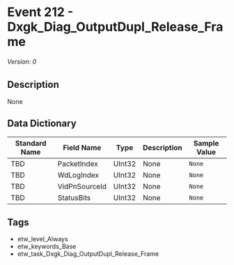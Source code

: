 # Event 212 - Dxgk_Diag_OutputDupl_Release_Frame
###### Version: 0

## Description
None

## Data Dictionary
|Standard Name|Field Name|Type|Description|Sample Value|
|---|---|---|---|---|
|TBD|PacketIndex|UInt32|None|`None`|
|TBD|WdLogIndex|UInt32|None|`None`|
|TBD|VidPnSourceId|UInt32|None|`None`|
|TBD|StatusBits|UInt32|None|`None`|

## Tags
* etw_level_Always
* etw_keywords_Base
* etw_task_Dxgk_Diag_OutputDupl_Release_Frame